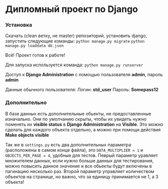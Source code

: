 # Дипломный проект по Django
### Установка
Скачать (clean ветку, не master) репозиторий, установить django, запустить следующие команды:
`python manage.py migrate`
`python manage.py loaddata db.json`

Всё! Проект готов к работе!

Для запуска используется команда:
`python manage.py runserver`

Доступ к **Django Administration** с помощью пользователя **admin**, пароль **admin**

Данные обычного пользователя: Логин: **std_user** Пароль: **Somepass12**

### Дополнительно
В базе данных есть дополнительные обьекты, не предоставленные изначально. Они по умолчанию скрыты, чтобы их увидеть нужно поменять их **visible status** в **Django Administration** на **Visible**. Это можно сделать для каждого объекта отдельно, а можно при помощи действия **Make objects visible**

Так же в `settings.py` есть два дополнительных параметра (расположены в самом конце файла), это `DATA_MULTIPLIER = 1` и `OBJECTS_PER_PAGE = 4`, удобные для тестов. Певрый параметр уравляет множителем данных, если нужно больше данных для тестирования, можно повысить данное значение и все обьекты будут включены в пагинацию несколько раз. Второй параметр управляет количеством объектов на странице, но важно, что за единицу принимается не 1, а 3 объекта!